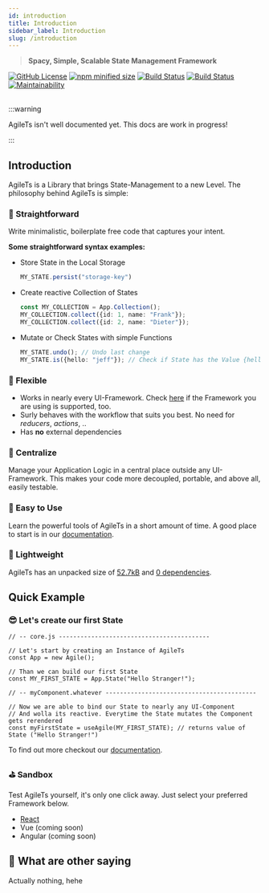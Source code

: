```yaml
---
id: introduction
title: Introduction
sidebar_label: Introduction
slug: /introduction
---
```


> **Spacy, Simple, Scalable State Management Framework**

<a href="https://github.com/agile-ts/agile">
  <img src="https://img.shields.io/github/license/agile-ts/agile.svg" alt="GitHub License"/></a>
<a href="https://npm.im/@agile-ts/core">
  <img src="https://img.shields.io/bundlephobia/min/@agile-ts/core.svg" alt="npm minified size"/></a>
<a href="https://github.com/agile-ts/agile/actions?query=workflow%3ARelease">
   <img src="https://github.com/agile-ts/agile/workflows/Release/badge.svg?style=flat-square" alt="Build Status"/></a>
<a href="https://github.com/agile-ts/agile/actions?query=workflow%3A%22Test+All+Packages%22">
   <img src="https://github.com/agile-ts/agile/workflows/Test%20All%20Packages/badge.svg" alt="Build Status"/></a>
<a href="https://codeclimate.com/github/agile-ts/agile/coverage">
   <img src="https://codeclimate.com/github/agile-ts/agile/badges/gpa.svg" alt="Maintainability"/></a>

<br />
<br />

:::warning

AgileTs isn't well documented yet.
This docs are work in progress!

:::

## Introduction

AgileTs is a Library that brings State-Management to a new Level. 
The philosophy behind AgileTs is simple:

### 🚅 Straightforward
Write minimalistic, boilerplate free code that captures your intent.

**Some straightforward syntax examples:**
- Store State in the Local Storage
  ```ts
  MY_STATE.persist("storage-key")
  ```
- Create reactive Collection of States
  ```ts
  const MY_COLLECTION = App.Collection();
  MY_COLLECTION.collect({id: 1, name: "Frank"});
  MY_COLLECTION.collect({id: 2, name: "Dieter"});
  ```
- Mutate or Check States with simple Functions
  ```ts
  MY_STATE.undo(); // Undo last change
  MY_STATE.is({hello: "jeff"}); // Check if State has the Value {hello: "jeff"}
  ```

### 🤸‍ Flexible
- Works in nearly every UI-Framework. Check [here](https://agile-ts.org/docs/frameworks) if the Framework you are using is supported, too.
- Surly behaves with the workflow that suits you best.
  No need for _reducers_, _actions_, ..
- Has **no** external dependencies

### 🌌 Centralize
Manage your Application Logic in a central place outside any UI-Framework.
This makes your code more decoupled, portable, and above all, easily testable.

### 🎯 Easy to Use
Learn the powerful tools of AgileTs in a short amount of time.
A good place to start is in our [documentation](https://agile-ts.org/docs).

### 🍃 Lightweight
AgileTs has an unpacked size of [52.7kB](https://bundlephobia.com/result?p=@agile-ts/core@0.0.6)
and [0 dependencies](https://www.npmjs.com/package/@agile-ts/core).


## Quick Example

### 😎 Let's create our first State

```tsx
// -- core.js ------------------------------------------

// Let's start by creating an Instance of AgileTs
const App = new Agile();

// Than we can build our first State
const MY_FIRST_STATE = App.State("Hello Stranger!");

// -- myComponent.whatever ------------------------------------------

// Now we are able to bind our State to nearly any UI-Component
// And wolla its reactive. Everytime the State mutates the Component gets rerendered
const myFirstState = useAgile(MY_FIRST_STATE); // returns value of State ("Hello Stranger!")
```
To find out more checkout our [documentation](https://agile-ts.org/docs).

### ⛳️ Sandbox
Test AgileTs yourself, it's only one click away. Just select your preferred Framework below.
- [React](https://codesandbox.io/s/agilets-first-state-f12cz)
- Vue (coming soon)
- Angular (coming soon)

## 💬 What are other saying

Actually nothing, hehe


